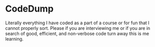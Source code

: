 # CodeDump
Literally everything I have coded as a part of a course or for fun that I cannot properly sort.
 Please if you are interviewing me or if you are in search of good, efficient, and non-verbose code turn away this is me learning.
